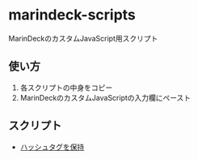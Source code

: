 # marindeck-scripts

MarinDeckのカスタムJavaScript用スクリプト

## 使い方

1. 各スクリプトの中身をコピー
2. MarinDeckのカスタムJavaScriptの入力欄にペースト

## スクリプト

- [ハッシュタグを保持](https://github.com/munierujp/marindeck-scripts/raw/master/dist/keepTweetedHashtags.js)
